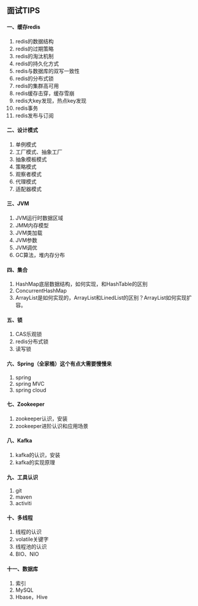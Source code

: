 ## 面试TIPS

#### 一、缓存redis

1. redis的数据结构
2. redis的过期策略
3. redis的淘汰机制
4. redis的持久化方式
5. redis与数据库的双写一致性
6. redis的分布式锁
7. redis的集群高可用
8. redis缓存击穿，缓存雪崩
9. redis大key发现，热点key发现
10. redis事务
11. redis发布与订阅

#### 二、设计模式

1. 单例模式
2. 工厂模式、抽象工厂
3. 抽象模板模式
4. 策略模式
5. 观察者模式
6. 代理模式
7. 适配器模式

#### 三、JVM

1. JVM运行时数据区域
2. JMM内存模型
3. JVM类加载
4. JVM参数
5. JVM调优
6. GC算法，堆内存分布

#### 四、集合

1. HashMap底层数据结构，如何实现，和HashTable的区别
2. ConcurrentHashMap
3. ArrayList是如何实现的，ArrayList和LinedList的区别？ArrayList如何实现扩容。

#### 五、锁

1. CAS乐观锁
2. redis分布式锁
3. 读写锁

#### 六、Spring（全家桶）这个有点大需要慢慢来

1. spring
2. spring MVC
3. spring cloud

#### 七、Zookeeper

1. zookeeper认识，安装
2. zookeeper进阶认识和应用场景

#### 八、Kafka

1. kafka的认识，安装
2. kafka的实现原理

#### 九、工具认识

1. git
2. maven
3. activiti

#### 十、多线程

1. 线程的认识
2. volatile关键字
3. 线程池的认识
4. BIO、NIO

#### 十一、数据库

1. 索引
2. MySQL
3. Hbase，Hive